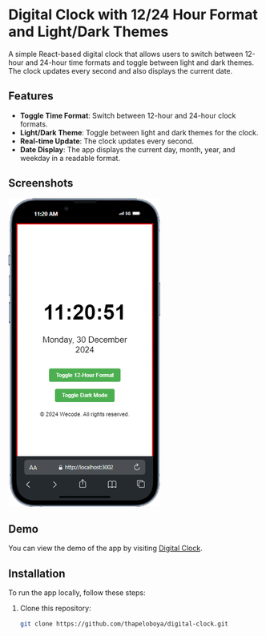 # Digital Clock with 12/24 Hour Format and Light/Dark Themes

A simple React-based digital clock that allows users to switch between 12-hour and 24-hour time formats and toggle between light and dark themes. The clock updates every second and also displays the current date.

## Features

- **Toggle Time Format**: Switch between 12-hour and 24-hour clock formats.
- **Light/Dark Theme**: Toggle between light and dark themes for the clock.
- **Real-time Update**: The clock updates every second.
- **Date Display**: The app displays the current day, month, year, and weekday in a readable format.

## Screenshots

![Digital Clock Screenshot](public/digital-clock.png)

## Demo

You can view the demo of the app by visiting [Digital Clock](https://digital-clock-ewwtwlop5-foxsugarprotonmes-projects.vercel.app/).

## Installation

To run the app locally, follow these steps:

1. Clone this repository:
   ```bash
   git clone https://github.com/thapeloboya/digital-clock.git
